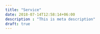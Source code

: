 ```yaml
---
title: "Service"
date: 2018-07-14T12:58:14+06:00
description : "This is meta description"
draft: true
---
```


